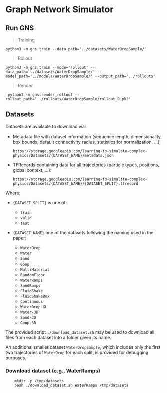 # Graph Network Simulator

## Run GNS
> Training

```shell
python3 -m gns.train --data_path='../datasets/WaterDropSample/'
```

> Rollout
```shell
python3 -m gns.train --mode='rollout' --data_path='../datasets/WaterDropSample/' --model_path='../models/WaterDropSample/' --output_path='../rollouts'
```

> Render
```shell
 python3 -m gns.render_rollout --rollout_path='../rollouts/WaterDropSample/rollout_0.pkl' 
```

## Datasets

Datasets are available to download via:

* Metadata file with dataset information (sequence length, dimensionality, box bounds, default connectivity radius, statistics for normalization, ...):

  `https://storage.googleapis.com/learning-to-simulate-complex-physics/Datasets/{DATASET_NAME}/metadata.json`

* TFRecords containing data for all trajectories (particle types, positions, global context, ...):

  `https://storage.googleapis.com/learning-to-simulate-complex-physics/Datasets/{DATASET_NAME}/{DATASET_SPLIT}.tfrecord`

Where:

* `{DATASET_SPLIT}` is one of:
  * `train`
  * `valid`
  * `test`

* `{DATASET_NAME}` one of the datasets following the naming used in the paper:
  * `WaterDrop`
  * `Water`
  * `Sand`
  * `Goop`
  * `MultiMaterial`
  * `RandomFloor`
  * `WaterRamps`
  * `SandRamps`
  * `FluidShake`
  * `FluidShakeBox`
  * `Continuous`
  * `WaterDrop-XL`
  * `Water-3D`
  * `Sand-3D`
  * `Goop-3D`

The provided script `./download_dataset.sh` may be used to download all files from each dataset into a folder given its name.

An additional smaller dataset `WaterDropSample`, which includes only the first two trajectories of `WaterDrop` for each split, is provided for debugging purposes.

### Download dataset (e.g., WaterRamps)


```shell
    mkdir -p /tmp/datasets
    bash ./download_dataset.sh WaterRamps /tmp/datasets
```
